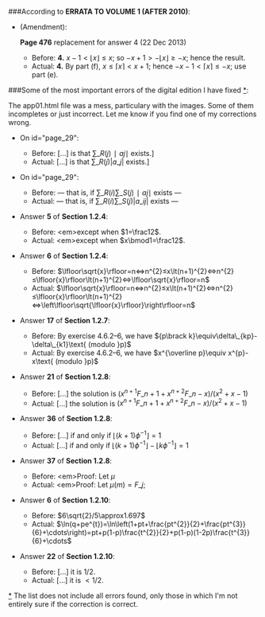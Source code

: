 ###According to **ERRATA TO VOLUME 1 (AFTER 2010)**:

  - (Amendment):

    **Page 476** replacement for answer 4 (22 Dec 2013)

    - Before: **4.** $x-1\lt\lfloor{x}\rfloor≤x$; so $-x+1\gt-\lfloor{x}\rfloor≥-x$; hence the result.
    - Actual: **4.** By part (f), $x\le\lceil{x}\rceil\lt x+1$; hence $-x-1\lt\lceil{x}\rceil\le-x$; use part (e).

###Some of the most important errors of the digital edition I have fixed [*](#note1):<a id="title"></a>

The app01.html file was a mess, particulary with the images. Some of them incompletes or just incorrect. Let me know if you find one of my corrections wrong.

  - On id="page\_29":

    - Before: [...] is that $∑\_{R(j)}∣aj∣$ exists.]
    - Actual: [...] is that $∑\_{R(j)}|a\_{j}|$ exists.]

  - On id="page\_29":

    - Before: — that is, if $∑\_{R(i)} ∑\_{S(j)}∣aj∣$ exists —
    - Actual: — that is, if $∑\_{R(i)} ∑\_{S(j)}|a\_{ij}|$ exists —

  - Answer **5** of **Section 1.2.4**:

    - Before: &lt;em&gt;except</em> when $1=\frac12$.
    - Actual: &lt;em&gt;except</em> when $x\bmod1=\frac12$.

  - Answer **6** of **Section 1.2.4**:

    - Before: $\lfloor\sqrt{x}\rfloor=n⇔n^{2}≤x\lt(n+1)^{2}⇔n^{2}≤\lfloor{x}\rfloor\lt(n+1)^{2}⇔\lfloor\sqrt{x}\rfloor=n$
    - Actual: $\lfloor\sqrt{x}\rfloor=n⇔n^{2}≤x\lt(n+1)^{2}⇔n^{2}≤\lfloor{x}\rfloor\lt(n+1)^{2}⇔\left\lfloor\sqrt{\lfloor{x}\rfloor}\right\rfloor=n$

  - Answer **17** of **Section 1.2.7**:

    - Before: By exercise 4.6.2–6, we have ${p\brack k}\equiv\delta\_{kp}-\delta\_{k1}\text{ (modulo }p)$
    - Actual: By exercise 4.6.2–6, we have $x^{\overline p}\equiv x^{p}-x\text{ (modulo }p)$

  - Answer **21** of **Section 1.2.8**:

    - Before: [...] the solution is $(x^{n+1}F\_{n+1}+x^{n+2}F\_{n-x})/(x^{2}+x-1)$
    - Actual: [...] the solution is $(x^{n+1}F\_{n+1}+x^{n+2}F\_{n}-x)/(x^{2}+x-1)$

  - Answer **36** of **Section 1.2.8**:

    - Before: [...] if and only if $\lfloor(k+1)\phi^{-1}\rfloor=1$
    - Actual: [...] if and only if $\lfloor(k+1)\phi^{-1}\rfloor-\lfloor k\phi^{-1}\rfloor=1$

  - Answer **37** of **Section 1.2.8**:

    - Before: &lt;em&gt;Proof:</em> Let $μ$
    - Actual: &lt;em&gt;Proof:</em> Let $μ(m)=F\_j$;

  - Answer **6** of **Section 1.2.10**:

    - Before: $6\sqrt{2}/5\approx1.697$
    - Actual: $\ln(q+pe^{t})=\ln\left(1+pt+\frac{pt^{2}}{2}+\frac{pt^{3}}{6}+\cdots\right)=pt+p(1-p)\frac{t^{2}}{2}+p(1-p)(1-2p)\frac{t^{3}}{6}+\cdots$

  - Answer **22** of **Section 1.2.10**:

    - Before: [...] it is $1/2$.
    - Actual: [...] it is $\lt 1/2$.

 <a id="note1"></a>[*](#title) The list does not include all errors found, only those in which I'm not entirely sure if the correction is correct.